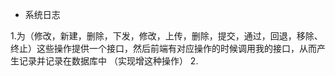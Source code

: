 - 系统日志

1.为（修改，新建，删除，下发，修改，上传，删除，提交，通过，回退，移除、终止）这些操作提供一个接口，然后前端有对应操作的时候调用我的接口，从而产生记录并记录在数据库中 （实现增这种操作）
2.
